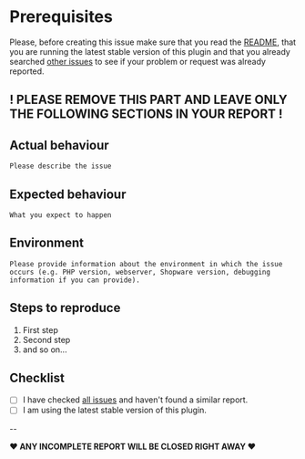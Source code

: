 # Prerequisites

Please, before creating this issue make sure that you read the [README](https://github.com/FriendsOfShopware/FroshSimultaneousEditNotification/blob/master/README.md), that you are running the latest stable version of this plugin and that you already searched [other issues](https://github.com/FriendsOfShopware/FroshSimultaneousEditNotification/issues?q=is%3Aissue+is%3Aopen+is%3Aclosed) to see if your problem or request was already reported.

! PLEASE REMOVE THIS PART AND LEAVE ONLY THE FOLLOWING SECTIONS IN YOUR REPORT !
---

## Actual behaviour

    Please describe the issue

## Expected behaviour

    What you expect to happen

## Environment

    Please provide information about the environment in which the issue occurs (e.g. PHP version, webserver, Shopware version, debugging information if you can provide).

## Steps to reproduce

1. First step
2. Second step
3. and so on...


## Checklist

- [ ] I have checked [all issues](https://github.com/FriendsOfShopware/FroshSimultaneousEditNotification/issues?q=is%3Aissue+is%3Aopen+is%3Aclosed) and haven't found a similar report.
- [ ] I am using the latest stable version of this plugin.

--

**♥ ANY INCOMPLETE REPORT WILL BE CLOSED RIGHT AWAY ♥**
